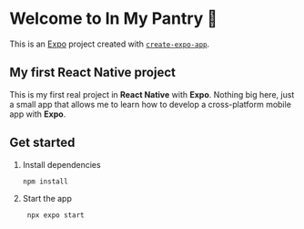 # Welcome to In My Pantry 👋

This is an [Expo](https://expo.dev) project created with [`create-expo-app`](https://www.npmjs.com/package/create-expo-app).

## My first React Native project

This is my first real project in **React Native** with **Expo**. Nothing big here, just a small app that allows me to learn how to develop a cross-platform mobile app with **Expo**.

## Get started

1. Install dependencies

   ```bash
   npm install
   ```

2. Start the app

   ```bash
    npx expo start
   ```
